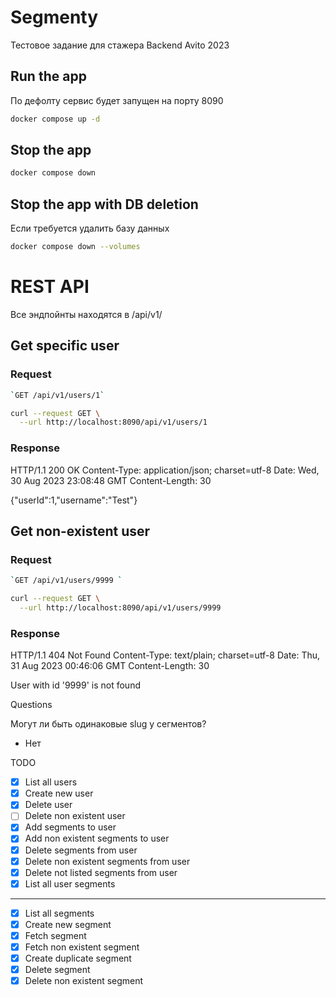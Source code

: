 # Segmenty

Тестовое задание для стажера Backend Avito 2023

## Run the app

По дефолту сервис будет запущен на порту 8090

```bash
docker compose up -d

```

## Stop the app

```bash
docker compose down
```

## Stop the app with DB deletion

Если требуется удалить базу данных

```bash
docker compose down --volumes

```

# REST API

Все эндпойнты находятся в /api/v1/

## Get specific user

### Request

```bash
`GET /api/v1/users/1`
```

```bash
curl --request GET \
  --url http://localhost:8090/api/v1/users/1

```

### Response


HTTP/1.1 200 OK
Content-Type: application/json; charset=utf-8
Date: Wed, 30 Aug 2023 23:08:48 GMT
Content-Length: 30

{"userId":1,"username":"Test"}

## Get non-existent user

### Request

```bash
`GET /api/v1/users/9999 `
```

```bash
curl --request GET \
  --url http://localhost:8090/api/v1/users/9999

```

### Response


HTTP/1.1 404 Not Found
Content-Type: text/plain; charset=utf-8
Date: Thu, 31 Aug 2023 00:46:06 GMT
Content-Length: 30

User with id '9999' is not found

Questions

Могут ли быть одинаковые slug у  сегментов?

- Нет

TODO

- [X] List all users
- [X] Create new user
- [X] Delete user
- [ ] Delete non existent user
- [X] Add segments to user
- [X] Add non existent segments to user
- [X] Delete segments from user
- [X] Delete non existent segments from user
- [X] Delete not listed segments from user
- [X] List all user segments

---

- [X] List all segments
- [X] Create new segment
- [X] Fetch segment
- [X] Fetch non existent segment
- [X] Create duplicate segment
- [X] Delete segment
- [X] Delete non existent segment
